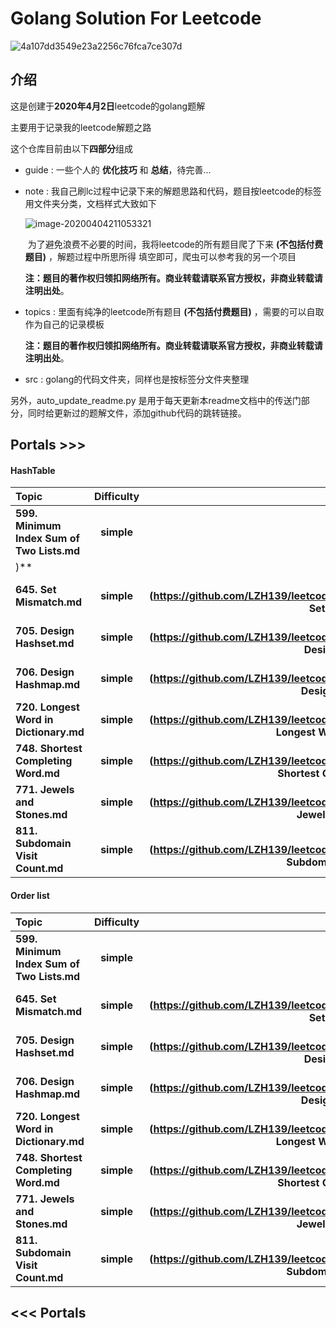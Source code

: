 # Golang Solution For Leetcode



![4a107dd3549e23a2256c76fca7ce307d](https://tva1.sinaimg.cn/large/00831rSTgy1gdemdudz1dj30u00bbq36.jpg)

## 介绍

这是创建于**2020年4月2日**leetcode的golang题解

主要用于记录我的leetcode解题之路

这个仓库目前由以下**四部分**组成

* guide : 一些个人的 **优化技巧** 和 **总结**，待完善...

* note :  我自己刷lc过程中记录下来的解题思路和代码，题目按leetcode的标签用文件夹分类，文档样式大致如下

  ![image-20200404211053321](https://tva1.sinaimg.cn/large/00831rSTgy1gdi1k0f9c6j31410u0jup.jpg)

  ​		为了避免浪费不必要的时间，我将leetcode的所有题目爬了下来 **(不包括付费题目)** ，解题过程中所思所得	填空即可，爬虫可以参考我的另一个项目

  ​	**注：题目的著作权归领扣网络所有。商业转载请联系官方授权，非商业转载请注明出处**。

* topics : 里面有纯净的leetcode所有题目 **(不包括付费题目)** ，需要的可以自取作为自己的记录模板

  **注：题目的著作权归领扣网络所有。商业转载请联系官方授权，非商业转载请注明出处**。

* src : golang的代码文件夹，同样也是按标签分文件夹整理

另外，auto_update_readme.py 是用于每天更新本readme文档中的传送门部分，同时给更新过的题解文件，添加github代码的跳转链接。



## Portals >>>
#### HashTable
| **Topic**                                   | **Difficulty** |                                                              |
| :-------------------------------------- | :--------: | :----------------------------------------------------------: |
| **599. Minimum Index Sum of Two Lists.md** | **simple** | **[GO](
)** |
| **645. Set Mismatch.md** | **simple** | **[GO](https://github.com/LZH139/leetcode_Go/blob/master/note/HashTable/simple/645. Set Mismatch.md)** |
| **705. Design Hashset.md** | **simple** | **[GO](https://github.com/LZH139/leetcode_Go/blob/master/note/HashTable/simple/705. Design Hashset.md)** |
| **706. Design Hashmap.md** | **simple** | **[GO](https://github.com/LZH139/leetcode_Go/blob/master/note/HashTable/simple/706. Design Hashmap.md)** |
| **720. Longest Word in Dictionary.md** | **simple** | **[GO](https://github.com/LZH139/leetcode_Go/blob/master/note/HashTable/simple/720. Longest Word in Dictionary.md)** |
| **748. Shortest Completing Word.md** | **simple** | **[GO](https://github.com/LZH139/leetcode_Go/blob/master/note/HashTable/simple/748. Shortest Completing Word.md)** |
| **771. Jewels and Stones.md** | **simple** | **[GO](https://github.com/LZH139/leetcode_Go/blob/master/note/HashTable/simple/771. Jewels and Stones.md)** |
| **811. Subdomain Visit Count.md** | **simple** | **[GO](https://github.com/LZH139/leetcode_Go/blob/master/note/HashTable/simple/811. Subdomain Visit Count.md)** |

#### Order list
| **Topic**                                   | **Difficulty** |                                                              |
| :-------------------------------------- | :--------: | :----------------------------------------------------------: |
| **599. Minimum Index Sum of Two Lists.md** | **simple** | **[GO](https://github.com/LZH139/leetcode_Go/blob/master/note/HashTable/simple/599.%20Minimum%20Index%20Sum%20of%20Two%20Lists.md)** |
| **645. Set Mismatch.md** | **simple** | **[GO](https://github.com/LZH139/leetcode_Go/blob/master/note/HashTable/simple/645. Set Mismatch.md)** |
| **705. Design Hashset.md** | **simple** | **[GO](https://github.com/LZH139/leetcode_Go/blob/master/note/HashTable/simple/705. Design Hashset.md)** |
| **706. Design Hashmap.md** | **simple** | **[GO](https://github.com/LZH139/leetcode_Go/blob/master/note/HashTable/simple/706. Design Hashmap.md)** |
| **720. Longest Word in Dictionary.md** | **simple** | **[GO](https://github.com/LZH139/leetcode_Go/blob/master/note/HashTable/simple/720. Longest Word in Dictionary.md)** |
| **748. Shortest Completing Word.md** | **simple** | **[GO](https://github.com/LZH139/leetcode_Go/blob/master/note/HashTable/simple/748. Shortest Completing Word.md)** |
| **771. Jewels and Stones.md** | **simple** | **[GO](https://github.com/LZH139/leetcode_Go/blob/master/note/HashTable/simple/771. Jewels and Stones.md)** |
| **811. Subdomain Visit Count.md** | **simple** | **[GO](https://github.com/LZH139/leetcode_Go/blob/master/note/HashTable/simple/811. Subdomain Visit Count.md)** |

## <<< Portals


